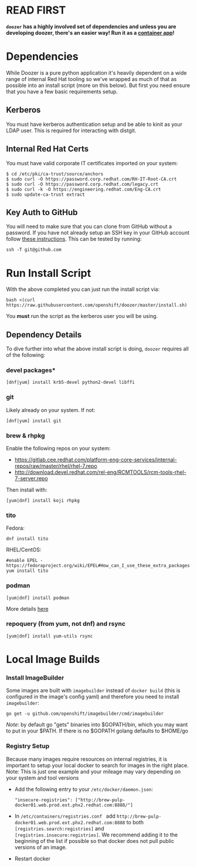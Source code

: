 # READ FIRST
**`doozer` has a highly involved set of dependencies and unless you are developing doozer, there's an easier way! Run it as a [container app](Container.md)!**


# Dependencies

While Doozer is a pure python application it's heavily dependent on a wide range of internal Red Hat tooling so we've wrapped as much of that as possible into an install script (more on this below). But first you need ensure that you have a few basic requirements setup.


## Kerberos
You must have kerberos authentication setup and be able to kinit as your LDAP user. This is required for interacting with distgit.

## Internal Red Hat Certs
You must have valid corporate IT certificates imported on your system:


```
$ cd /etc/pki/ca-trust/source/anchors
$ sudo curl -O https://password.corp.redhat.com/RH-IT-Root-CA.crt
$ sudo curl -O https://password.corp.redhat.com/legacy.crt
$ sudo curl -k -O https://engineering.redhat.com/Eng-CA.crt
$ sudo update-ca-trust extract
```

## Key Auth to GitHub

You will need to make sure that you can clone from GitHub without a password. If you have not already setup an SSH key in your GitHub account follow [these instructions](https://help.github.com/articles/adding-a-new-ssh-key-to-your-github-account/). This can be tested by running:

`ssh -T git@github.com`

# Run Install Script

With the above completed you can just run the install script via:

`bash <(curl https://raw.githubusercontent.com/openshift/doozer/master/install.sh)`

You **must** run the script as the kerberos user you will be using.

## Dependency Details

To dive further into what the above install script is doing, `doozer` requires all of the following:

### **devel packages***

`[dnf|yum] install krb5-devel python2-devel libffi`

### **git**

Likely already on your system. If not:

`[dnf|yum] install git`

### **brew & rhpkg**

Enable the following repos on your system:

- https://gitlab.cee.redhat.com/platform-eng-core-services/internal-repos/raw/master/rhel/rhel-7.repo
- http://download.devel.redhat.com/rel-eng/RCMTOOLS/rcm-tools-rhel-7-server.repo

Then install with:

`[yum|dnf] install koji rhpkg`


### **tito**

Fedora:

`dnf install tito`

RHEL/CentOS:
```
#enable EPEL - https://fedoraproject.org/wiki/EPEL#How_can_I_use_these_extra_packages.3F
yum install tito
```

### **podman**

`[yum|dnf] install podman`

More details [here](https://github.com/containers/libpod/blob/master/install.md)

### **repoquery** (from yum, not dnf) and **rsync**

`[yum|dnf] install yum-utils rsync`


# Local Image Builds

### Install ImageBuilder

Some images are built with `imagebuilder` instead of `docker build` (this is configured in the image's config yaml) and therefore you need to install `imagebuilder`:

 `go get -u github.com/openshift/imagebuilder/cmd/imagebuilder`

*Note*: by default go "gets" binaries into $GOPATH/bin, which you may want to put in your $PATH. If there is no $GOPATH golang defaults to $HOME/go

### Registry Setup

Because many images require resources on internal registries, it is important to setup your local docker to search for images in the right place.
Note: This is just one example and your mileage may vary depending on your system and tool versions

- Add the following entry to your `/etc/docker/daemon.json`:

    `"insecure-registries": ["http://brew-pulp-docker01.web.prod.ext.phx2.redhat.com:8888/"]`

- In `/etc/containers/registries.conf ` add `http://brew-pulp-docker01.web.prod.ext.phx2.redhat.com:8888` to both `[registries.search:registries]` and `[registries.insecure:registries]`. We recommend adding it to the beginning of the list if possible so that docker does not pull public versions of an image.

- Restart docker
